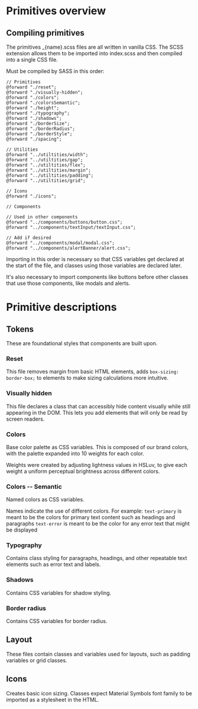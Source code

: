 # Primitives overview

## Compiling primitives

The primitives \_{name}.scss files are all written in vanilla CSS. The SCSS extension allows them to be imported into index.scss and then compiled into a single CSS file.

Must be compiled by SASS in this order:

```
// Primitives
@forward "./reset";
@forward "./visually-hidden";
@forward "./colors";
@forward "./colorsSemantic";
@forward "./height";
@forward "./typography";
@forward "./shadows";
@forward "./borderSize";
@forward "./borderRadius";
@forward "./borderStyle";
@forward "./spacing";

// Utilities
@forward "../utiltities/width";
@forward "../utiltities/gap";
@forward "../utiltities/flex";
@forward "../utiltities/margin";
@forward "../utiltities/padding";
@forward "../utiltities/grid";

// Icons
@forward "./icons";

// Components

// Used in other components
@forward "../components/buttons/button.css";
@forward "../components/textInput/textInput.css";

// Add if desired
@forward "../components/modal/modal.css";
@forward "../components/alertBanner/alert.css";

```

Importing in this order is necessary so that CSS variables get declared at the start of the file, and classes using those variables are declared later.

It's also necessary to import components like buttons before other classes that use those components, like modals and alerts.

# Primitive descriptions

## Tokens

These are foundational styles that components are built upon.

### Reset

This file removes margin from basic HTML elements, adds `box-sizing: border-box;` to elements to make sizing calculations more intuitive.

### Visually hidden

This file declares a class that can accessibly hide content visually while still appearing in the DOM. This lets you add elements that will only be read by screen readers.

### Colors

Base color palette as CSS variables. This is composed of our brand colors, with the palette expanded into 10 weights for each color.

Weights were created by adjusting lightness values in HSLuv, to give each weight a uniform perceptual brightness across different colors.

### Colors -- Semantic

Named colors as CSS variables.

Names indicate the use of different colors.
For example:
`text-primary` is meant to be the colors for primary text content such as headings and paragraphs
`text-error` is meant to be the color for any error text that might be displayed

### Typography

Contains class styling for paragraphs, headings, and other repeatable text elements such as error text and labels.

### Shadows

Contains CSS variables for shadow styling.

### Border radius

Contains CSS variables for border radius.

## Layout

These files contain classes and variables used for layouts, such as padding variables or grid classes.

## Icons

Creates basic icon sizing. Classes expect Material Symbols font family to be imported as a stylesheet in the HTML.

